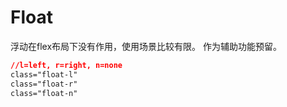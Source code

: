 # Float
浮动在flex布局下没有作用，使用场景比较有限。
作为辅助功能预留。

```css
//l=left, r=right, n=none
class="float-l"
class="float-r"
class="float-n"
```